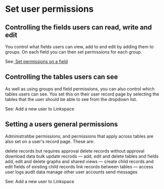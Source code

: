 

# Set user permissions

## Controlling the fields users can read, write and edit

You control what fields users can view, add to and edit by adding them to groups. On each field you can then set permissions for each group.

See:[ Set permissions on a field](../030-tables/050-fields/050-field-permissions.md)

## Controlling the tables users can see

As well as using groups and field permissions, you can also control which tables users can see. You set this on their user record page by selecting the tables that the user should be able to see from the dropdown list.

See: Add a new user to Linkspace

## Setting a users general permissions

Administratibe permissions, and permissions that apply across tables are also set on a user's record page. These are:

delete records but requires approval delete records without approval download data bulk update recrods — add, edit and delete tables and fields add, edit and delete graphs and shared views — create child records and edit fields of existing child records link records between tables — access user logs audit data manage other user accounts send messages

See: Add a new user to Linkspace